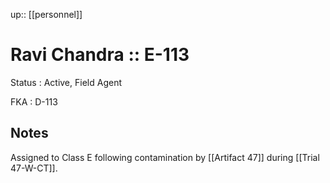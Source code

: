 ---
---
up:: [[personnel]]

# Ravi Chandra :: E-113

Status
: Active, Field Agent

FKA
: D-113

## Notes

Assigned to Class E following contamination by [[Artifact 47]] during [[Trial 47-W-CT]].